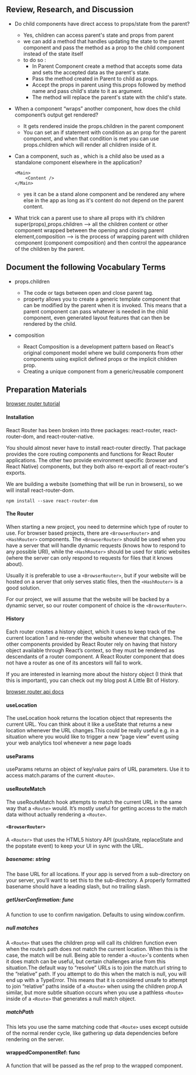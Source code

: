 ## Review, Research, and Discussion
- Do child components have direct access to props/state from the parent?

    - Yes, children can access parent's state and props from parent
    - we can add a method that handles updating the state to the parent component and pass the method as a prop to the child component instead of the state itself
    - to do so :
        - In Parent Component create a method that accepts some data and sets the accepted data as the parent's state.
        - Pass the method created in Parent to child as props.
        - Accept the props in parent using this.props followed by method name and pass child's state to it as argument.
        - The method will replace the parent's state with the child's state.


- When a component “wraps” another component, how does the child component’s output get rendered?
    - It gets rendered inside the props.children in the parent component
    - You can set an if statement with condition as an prop for the parent component, and when that condition is met you can use props.children which will render all children inside of it.


- Can a component, such as <Content />, which is a child also be used as a standalone component elsewhere in the application?
    ```
    <Main>
        <Content />
    </Main>
    ```
    - yes it can be a stand alone component and be rendered any where else in the app as long as it's content do not depend on the parent content.

- What trick can a parent use to share all props with it’s children
    super(props),props.children --> all the children content or other component wrapped between the opening and closing parent element,composition --> is the process of wrapping parent with children component (component composition) and then control the appearance of the children by the parent.

## Document the following Vocabulary Terms

- props.children
    - The code or tags between open and close parent tag.
    - property allows you to create a generic template component that can be modified by the parent when it is invoked. This means that a parent component can pass whatever is needed in the child component, even generated layout features that can then be rendered by the child.

- composition
    - React Composition is a development pattern based on React's original component model where we build components from other components using explicit defined props or the implicit children prop.
    - Creating a unique component from a generic/reusable component


## Preparation Materials

[browser router tutorial](https://blog.pshrmn.com/simple-react-router-v4-tutorial/)
#### Installation
React Router has been broken into three packages: react-router, react-router-dom, and react-router-native.

You should almost never have to install react-router directly. That package provides the core routing components and functions for React Router applications. The other two provide environment specific (browser and React Native) components, but they both also re-export all of react-router's exports.

We are building a website (something that will be run in browsers), so we will install react-router-dom.

`npm install --save react-router-dom`
#### The Router
When starting a new project, you need to determine which type of router to use. For browser based projects, there are `<BrowserRouter>` and `<HashRouter>` components. The `<BrowserRouter>` should be used when you have a server that will handle dynamic requests (knows how to respond to any possible URI), while the `<HashRouter>` should be used for static websites (where the server can only respond to requests for files that it knows about).

Usually it is preferable to use a `<BrowserRouter>`, but if your website will be hosted on a server that only serves static files, then the `<HashRouter>` is a good solution.

For our project, we will assume that the website will be backed by a dynamic server, so our router component of choice is the `<BrowserRouter>`.

#### History
Each router creates a history object, which it uses to keep track of the current location 1 and re-render the website whenever that changes. The other components provided by React Router rely on having that history object available through React’s context, so they must be rendered as descendants of a router component. A React Router component that does not have a router as one of its ancestors will fail to work.

If you are interested in learning more about the history object (I think that this is important), you can check out my blog post A Little Bit of History.

[browser router api docs](https://reactrouter.com/web/api)
#### useLocation
The useLocation hook returns the location object that represents the current URL. You can think about it like a useState that returns a new location whenever the URL changes.This could be really useful e.g. in a situation where you would like to trigger a new “page view” event using your web analytics tool whenever a new page loads
#### useParams
useParams returns an object of key/value pairs of URL parameters. Use it to access match.params of the current `<Route>`.
#### useRouteMatch
The useRouteMatch hook attempts to match the current URL in the same way that a `<Route>` would. It’s mostly useful for getting access to the match data without actually rendering a `<Route>`.
#### `<BrowserRouter>`
A `<Router>` that uses the HTML5 history API (pushState, replaceState and the popstate event) to keep your UI in sync with the URL.

##### basename: string
The base URL for all locations. If your app is served from a sub-directory on your server, you’ll want to set this to the sub-directory. A properly formatted basename should have a leading slash, but no trailing slash.
##### getUserConfirmation: func
A function to use to confirm navigation. Defaults to using window.confirm.
##### null matches
A `<Route>` that uses the children prop will call its children function even when the route’s path does not match the current location. When this is the case, the match will be null. Being able to render a `<Route>`'s contents when it does match can be useful, but certain challenges arise from this situation.The default way to “resolve” URLs is to join the match.url string to the “relative” path.
If you attempt to do this when the match is null, you will end up with a TypeError. This means that it is considered unsafe to attempt to join “relative” paths inside of a `<Route>` when using the children prop.A similar, but more subtle situation occurs when you use a pathless `<Route>` inside of a `<Route>` that generates a null match object.
##### matchPath
This lets you use the same matching code that `<Route>` uses except outside of the normal render cycle, like gathering up data dependencies before rendering on the server.
#### wrappedComponentRef: func
A function that will be passed as the ref prop to the wrapped component.